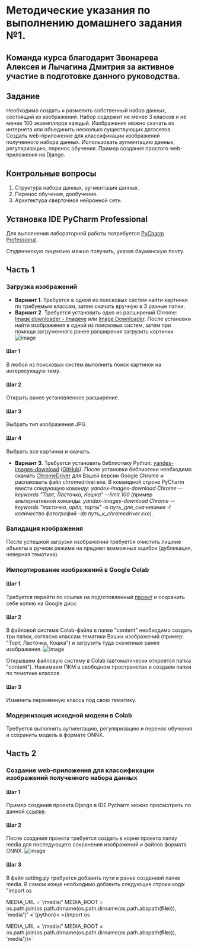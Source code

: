 # Методические указания по выполнению домашнего задания №1.
## Команда курса благодарит Звонарева Алексея и Лычагина Дмитрия за активное участие в подготовке данного руководства.
## Задание
Необходимо создать и разметить собственный набор данных, состоящий из изображений. Набор содержит не менее 3 классов и не менее 100 экземпляров каждый. Изображения можно скачать из интернета или объединить несколько существующих датасетов. Создать web-приложение для классификации изображений полученного набора данных. Использовать аугментацию данных, регуляризацию, перенос обучения. Пример создания простого web-приложения на Django.
## Контрольные вопросы
1. Структура набора данных, аугментация данных.
2. Перенос обучения, дообучение.
3. Архитектура сверточной нейронной сети.
## Установка IDE PyCharm Professional
Для выполнения лабораторной работы потребуется [PyCharm Professional](https://www.jetbrains.com/pycharm/download/#section=windows//).

Студенческую лицензию можно получить, указав бауманскую почту.
## Часть 1
### Загрузка изображений
+ **Вариант 1**. Требуется в одной из поисковых систем найти картинки по требуемым классам, затем скачать вручную в 3 разные папки.
+ **Вариант 2**. Требуется установить одно из расширений Chrome: [Image downloader - Imageye](https://chrome.google.com/webstore/detail/image-downloader-imageye/agionbommeaifngbhincahgmoflcikhm?hl=en-US//) или [Image Downloader](https://chrome.google.com/webstore/detail/image-downloader/cnpniohnfphhjihaiiggeabnkjhpaldj?hl=en-US//). После установки найти изображения в одной из поисковых систем, затем при помощи загруженного ранее расширения загрузить картинки.
![image](https://user-images.githubusercontent.com/43611343/161835583-0ccab8c7-663f-40ef-a21c-891120852419.png)
#### Шаг 1
В любой из поисковых систем выполнить поиск картинок на интересующую тему.
#### Шаг 2
Открыть ранее установленное расширение.
#### Шаг 3
Выбрать тип изображения JPG.
#### Шаг 4
Выбрать все картинки и скачать.
+ **Вариант 3**. Требуется установить библиотеку Python: [yandex-images-download](https://pypi.org/project/yandex-images-download/?msclkid=b0148afab45011ec8358c9751dabcf63//) ([GitHub](https://github.com/doevent/yandex-images-downloader/?msclkid=b0155486b45011eca4a25458cfa90a0e//)). После установки библиотеки необходимо скачать [ChromeDriver](https://chromedriver.chromium.org/?msclkid=c622b0f0b45011ec8c6768a6d02ae314//) для Вашей версии Google Chrome и распаковать файл chromedriver.exe. В командной строке PyCharm ввести следующую команду: *yandex-images-download Chrome --keywords "Торт, Ласточка, Кошка" --limit 100* (пример альтернативной команды: *yandex-images-download Chrome --keywords "ласточка, орёл, торты" -o путь_для_скачивания -l количество фотографий -dp путь_к_chromedriver.exe*).
### Валидация изображения
После успешной загрузки изображений требуется очистить лишние объекты в ручном режиме на предмет возможных ошибок (дубликация, неверная тематика).
### Импортирование изображений в Google Colab 
#### Шаг 1
Требуется перейти по ссылке на подготовленный [проект](https://colab.research.google.com/drive/1eMUdI_cAvc9u0bPLXCrPJvq1Ngp4yLdI?usp=sharing#scrollTo=k7OkUQAlZMua//) и сохранить себе копию на Google диск.
#### Шаг 2
В файловой системе Colab-файла в папке "content" необходимо создать три папки, согласно классам тематики Ваших изображений (пример: "Торт, Ласточка, Кошка") и загрузить туда скаченные ранее изображения. 
![image](https://user-images.githubusercontent.com/43611343/161836816-5122f961-dfee-4f48-80e8-8567521401e7.png)

Открываем файловую систему в Colab (автоматически откроется папка "content"). Нажимаем ПКМ в свободном пространстве и создаем папки по тематике классов.
#### Шаг 3
Изменить переменную класса под свою тематику.
### Модернизация исходной модели в Colab
Требуется выполнить аугментацию, регуляризацию и перенос обучения и сохранить модель в формате ONNX.
## Часть 2
### Создание web-приложения для классификации изображений полученного набора данных
#### Шаг 1
Пример создания проекта Django в IDE Pycharm можно просмотреть по данной [ссылке](https://github.com/iu5team/iu5web-fall-2021/blob/main/tutorials/lab4/lab4_tutorial.md#%D0%BC%D0%B5%D1%82%D0%BE%D0%B4%D0%B8%D1%87%D0%B5%D1%81%D0%BA%D0%B8%D0%B5-%D1%83%D0%BA%D0%B0%D0%B7%D0%B0%D0%BD%D0%B8%D1%8F-%D0%BF%D0%BE-%D0%B2%D1%8B%D0%BF%D0%BE%D0%BB%D0%BD%D0%B5%D0%BD%D0%B8%D1%8E-%D0%BB%D0%B0%D0%B1%D0%BE%D1%80%D0%B0%D1%82%D0%BE%D1%80%D0%BD%D0%BE%D0%B9-%D1%80%D0%B0%D0%B1%D0%BE%D1%82%D1%8B-4//).
#### Шаг 2
После создания проекта требуется создать в корне проекта папку media для последующего сохранения изображений и файлов формата ONNX.
![image](https://user-images.githubusercontent.com/43611343/163043826-77e0dbb8-c1ec-4634-992e-554b908bfaea.png)
#### Шаг 3
В файл setting.py требуется добавить пути к ранее созданной папке media. В самом конце необходимо добавить следующие строки кода:
"import os

MEDIA_URL = '/media/'
MEDIA_ROOT = os.path.join(os.path.dirname(os.path.dirname(os.path.abspath(__file__))), 'media')"
«`{python}< >{import os

MEDIA_URL = '/media/'
MEDIA_ROOT = os.path.join(os.path.dirname(os.path.dirname(os.path.abspath(__file__))), 'media')}«`

